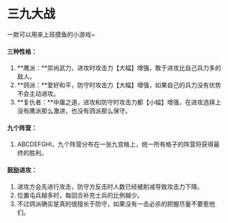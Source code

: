 # 三九大战

一款可以用来上班摸鱼的小游戏~

#### 三种性格：

1. **鹰派：**崇尚武力，进攻时攻击力【大幅】增强，敢于进攻比自己兵力多的敌人。
2. **鸽派：**爱好和平，防守时攻击力【大幅】增强，如果自己的兵力没有优势不会主动进攻。
3. **复仇者：**中庸之道，进攻和防守时攻击力都【小幅】增强，在进攻选择上没有鹰派那么激进，也没有鸽派那么保守。

#### 九个阵营：

1. ABCDEFGHI，九个阵营分布在一张九宫格上，统一所有格子的阵营将获得最终的胜利。

#### 鼓励进攻：

1. 进攻方会先进行攻击，防守方反击时人数已经被削减导致攻击力下降。
2. 位置屯兵越多时，每回合补充士兵的比例越少。
3. 不过鸽派确实是真的很擅长于防守，如果没有一击必杀的把握尽量不要惹他们。

